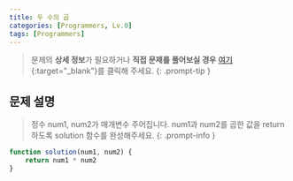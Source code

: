 ```yaml
---
title: 두 수의 곱
categories: [Programmers, Lv.0]
tags: [Programmers]
---
```


> 문제의 **상세 정보**가 필요하거나 **직접 문제를 풀어보실 경우** [여기](https://school.programmers.co.kr/learn/courses/30/lessons/120804){:target="_blank"}를 클릭해 주세요.
{: .prompt-tip }

## 문제 설명

> 정수 num1, num2가 매개변수 주어집니다. num1과 num2를 곱한 값을 return 하도록 solution 함수를 완성해주세요.
{: .prompt-info }

```js
function solution(num1, num2) {
    return num1 * num2
}
```